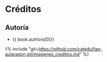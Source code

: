 # Créditos

## Autoría

* {{ book.authors[0]}}

{% include "git+https://github.com/catedu/faq-aularagon.git/imagenes_creditos.md" %}

